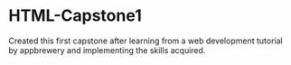 # HTML-Capstone1
Created this first capstone after learning from a web development tutorial by appbrewery and implementing the skills acquired.
